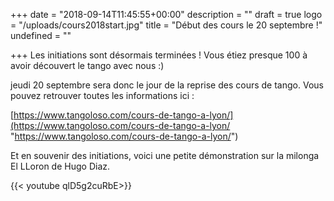 +++
date = "2018-09-14T11:45:55+00:00"
description = ""
draft = true
logo = "/uploads/cours2018start.jpg"
title = "Début des cours le 20 septembre !"
undefined = ""

+++
Les initiations sont désormais terminées ! Vous étiez presque 100 à avoir découvert le tango avec nous :)

jeudi 20 septembre sera donc le jour de la reprise des cours de tango. Vous pouvez retrouver toutes les informations ici :

[https://www.tangoloso.com/cours-de-tango-a-lyon/](https://www.tangoloso.com/cours-de-tango-a-lyon/ "https://www.tangoloso.com/cours-de-tango-a-lyon/")

Et en souvenir des initiations, voici une petite démonstration sur la milonga El LLoron de Hugo Diaz.

{{< youtube qlD5g2cuRbE>}}